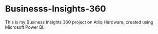 # Businesss-Insights-360
This is my Business Insights 360 project on Atliq Hardware, created using Microsoft Power BI.

